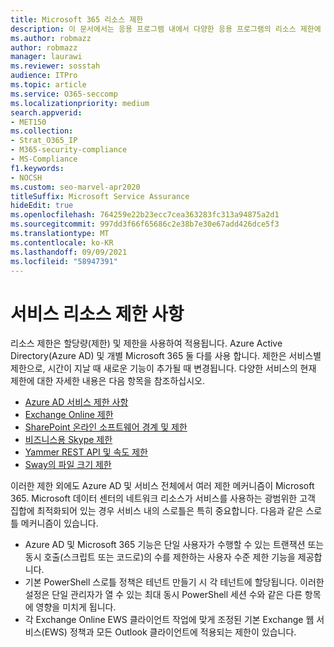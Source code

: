 ```yaml
---
title: Microsoft 365 리소스 제한
description: 이 문서에서는 응용 프로그램 내에서 다양한 응용 프로그램의 리소스 제한에 대한 정보를 Microsoft 365.
ms.author: robmazz
author: robmazz
manager: laurawi
ms.reviewer: sosstah
audience: ITPro
ms.topic: article
ms.service: O365-seccomp
ms.localizationpriority: medium
search.appverid:
- MET150
ms.collection:
- Strat_O365_IP
- M365-security-compliance
- MS-Compliance
f1.keywords:
- NOCSH
ms.custom: seo-marvel-apr2020
titleSuffix: Microsoft Service Assurance
hideEdit: true
ms.openlocfilehash: 764259e22b23ecc7cea363283fc313a94875a2d1
ms.sourcegitcommit: 997dd3f66f65686c2e38b7e30e67add426dce5f3
ms.translationtype: MT
ms.contentlocale: ko-KR
ms.lasthandoff: 09/09/2021
ms.locfileid: "58947391"
---
```

# <a name="service-resource-limits"></a>서비스 리소스 제한 사항

리소스 제한은 할당량(제한) 및 제한을 사용하여 적용됩니다. Azure Active Directory(Azure AD) 및 개별 Microsoft 365 둘 다를 사용 합니다. 제한은 서비스별 제한으로, 시간이 지날 때 새로운 기능이 추가될 때 변경됩니다. 다양한 서비스의 현재 제한에 대한 자세한 내용은 다음 항목을 참조하십시오.

- [Azure AD 서비스 제한 사항](/azure/azure-resource-manager/management/azure-subscription-service-limits)
- [Exchange Online 제한](/office365/servicedescriptions/exchange-online-service-description/exchange-online-limits)
- [SharePoint 온라인 소프트웨어 경계 및 제한](https://support.office.com/article/SharePoint-Online-software-boundaries-and-limits-8F34FF47-B749-408B-ABC0-B605E1F6D498)
- [비즈니스용 Skype 제한](https://technet.microsoft.com/library/skype-for-business-online-limits.aspx)
- [Yammer REST API 및 속도 제한](https://developer.yammer.com/docs/rest-api-rate-limits)
- [Sway의 파일 크기 제한](https://support.office.com/article/File-size-limits-in-Sway-4db21bc6-b42b-499f-9272-66e089db109f)

이러한 제한 외에도 Azure AD 및 서비스 전체에서 여러 제한 메커니즘이 Microsoft 365. Microsoft 데이터 센터의 네트워크 리소스가 서비스를 사용하는 광범위한 고객 집합에 최적화되어 있는 경우 서비스 내의 스로틀은 특히 중요합니다. 다음과 같은 스로틀 메커니즘이 있습니다.

- Azure AD 및 Microsoft 365 기능은 단일 사용자가 수행할 수 있는 트랜잭션 또는 동시 호출(스크립트 또는 코드로)의 수를 제한하는 사용자 수준 제한 기능을 제공합니다.
- 기본 PowerShell 스로틀 정책은 테넌트 만들기 시 각 테넌트에 할당됩니다. 이러한 설정은 단일 관리자가 열 수 있는 최대 동시 PowerShell 세션 수와 같은 다른 항목에 영향을 미치게 됩니다.
- 각 Exchange Online EWS 클라이언트 작업에 맞게 조정된 기본 Exchange 웹 서비스(EWS) 정책과 모든 Outlook 클라이언트에 적용되는 제한이 있습니다.
